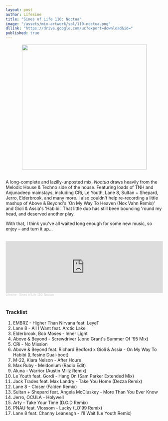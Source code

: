 ```yaml
---
layout: post
author: Lifesine
title: "Sines of Life 110: Noctua"
image: "/assets/mix-artwork/sol/110-noctua.png"
dllink: "https://drive.google.com/uc?export=download&id="
published: true
---
```


<div style="text-align:center"><img src="{{ page.image }}" width="400px" height="auto" /></div>
<br>

A long-complete and lazilly-unposted mix, _Noctua_ draws heavily from the Melodic House & Techno side of the house. Featuring loads of TNH and Anjunadeep mainstays, including CRi, Le Youth, Lane 8, Sultan + Shepard, Jerro, Elderbrook, and many more. I also couldn't help re-recording a little mashup of Above & Beyond's 'On My Way To Heaven (Nox Vahn Remix)' and Gioli & Assia's 'Habibi'. That little duo has still been bouncing 'round my head, and deserved another play.

With that, I think you've all waited long enough for some new music, so enjoy – and turn it up...

<br>

<iframe width="100%" height="166" scrolling="no" frameborder="no" allow="autoplay" src="https://w.soundcloud.com/player/?url=https%3A//api.soundcloud.com/tracks/1467452914&color=%23d56bc8&auto_play=false&hide_related=false&show_comments=true&show_user=true&show_reposts=false&show_teaser=true"></iframe><div style="font-size: 10px; color: #cccccc;line-break: anywhere;word-break: normal;overflow: hidden;white-space: nowrap;text-overflow: ellipsis; font-family: Interstate,Lucida Grande,Lucida Sans Unicode,Lucida Sans,Garuda,Verdana,Tahoma,sans-serif;font-weight: 100;"><a href="https://soundcloud.com/lifesine" title="Lifesine" target="_blank" style="color: #cccccc; text-decoration: none;">Lifesine</a> · <a href="https://soundcloud.com/lifesine/sines-of-life-110" title="Sines of Life 110: Noctua" target="_blank" style="color: #cccccc; text-decoration: none;">Sines of Life 110: Noctua</a></div>

<br>

### Tracklist

01. EMBRZ - Higher Than Nirvana feat. LeyeT
02. Lane 8 - All I Want feat. Arctic Lake
03. Elderbrook, Bob Moses - Inner Light
04. Above & Beyond - Screwdriver (Jono Grant's Summer Of '95 Mix)
05. CRi - No Mission
06. Above & Beyond feat. Richard Bedford x Gioli & Assia - On My Way To Habibi (Lifesine Dual-boot)
07. M-22, Kiara Nelson - After Hours
08. Max Ruby - Meldonium (Radio Edit)
09. Aluna - Warrior (Austin Millz Remix)
10. Le Youth feat. Gordi - Hang On (Sam Parker Extended Mix)
11. Jack Trades feat. Max Landry - Take You Home (Dezza Remix)
12. Lane 8 - Closer (Falden Remix)
13. Sultan + Shepard feat. Angela McCluskey - More Than You Ever Know
14. Jerro, OCULA - Holywell
15. Arty - Take Your Time (D.O.D Remix)
16. PNAU feat. Vlossom - Lucky (LO'99 Remix)
17. Lane 8 feat. Channy Leaneagh - I'll Wait (Le Youth Remix)

<br>